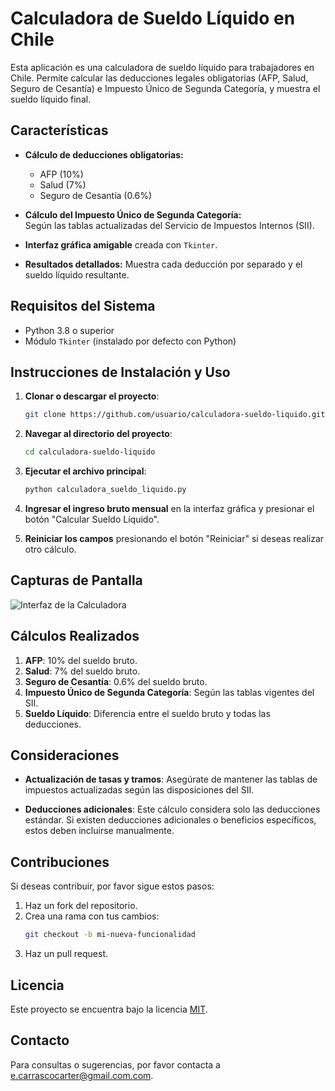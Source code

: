 # Calculadora de Sueldo Líquido en Chile

Esta aplicación es una calculadora de sueldo líquido para trabajadores en Chile. Permite calcular las deducciones legales obligatorias (AFP, Salud, Seguro de Cesantía) e Impuesto Único de Segunda Categoría, y muestra el sueldo líquido final.

## Características

- **Cálculo de deducciones obligatorias:**
  - AFP (10%)
  - Salud (7%)
  - Seguro de Cesantía (0.6%)
  
- **Cálculo del Impuesto Único de Segunda Categoría:**  
  Según las tablas actualizadas del Servicio de Impuestos Internos (SII).

- **Interfaz gráfica amigable** creada con `Tkinter`.

- **Resultados detallados:** Muestra cada deducción por separado y el sueldo líquido resultante.

## Requisitos del Sistema

- Python 3.8 o superior
- Módulo `Tkinter` (instalado por defecto con Python)

## Instrucciones de Instalación y Uso

1. **Clonar o descargar el proyecto**:
    ```bash
    git clone https://github.com/usuario/calculadora-sueldo-liquido.git
    ```

2. **Navegar al directorio del proyecto**:
    ```bash
    cd calculadora-sueldo-liquido
    ```

3. **Ejecutar el archivo principal**:
    ```bash
    python calculadora_sueldo_liquido.py
    ```

4. **Ingresar el ingreso bruto mensual** en la interfaz gráfica y presionar el botón "Calcular Sueldo Líquido".

5. **Reiniciar los campos** presionando el botón "Reiniciar" si deseas realizar otro cálculo.

## Capturas de Pantalla

![Interfaz de la Calculadora](https://via.placeholder.com/600x400?text=Captura+de+pantalla+de+la+calculadora)

## Cálculos Realizados

1. **AFP**: 10% del sueldo bruto.
2. **Salud**: 7% del sueldo bruto.
3. **Seguro de Cesantía**: 0.6% del sueldo bruto.
4. **Impuesto Único de Segunda Categoría**: Según las tablas vigentes del SII.
5. **Sueldo Líquido**: Diferencia entre el sueldo bruto y todas las deducciones.

## Consideraciones

- **Actualización de tasas y tramos**: Asegúrate de mantener las tablas de impuestos actualizadas según las disposiciones del SII.

- **Deducciones adicionales**: Este cálculo considera solo las deducciones estándar. Si existen deducciones adicionales o beneficios específicos, estos deben incluirse manualmente.

## Contribuciones

Si deseas contribuir, por favor sigue estos pasos:
1. Haz un fork del repositorio.
2. Crea una rama con tus cambios:
    ```bash
    git checkout -b mi-nueva-funcionalidad
    ```
3. Haz un pull request.

## Licencia

Este proyecto se encuentra bajo la licencia [MIT](https://opensource.org/licenses/MIT).

## Contacto

Para consultas o sugerencias, por favor contacta a [e.carrascocarter@gmail.com.com](mailto:ecarrascocarter@gmail.com).
